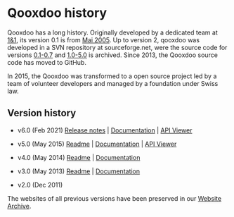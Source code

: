 # Qooxdoo history

Qooxdoo has a long history. Originally developed by a dedicated
team at [1&1](https://www.1und1.de/), its version 0.1 is from [Mai
2005](https://sourceforge.net/projects/qooxdoo/files/qooxdoo-legacy/0.1/).
Up to version 2, qooxdoo was developed in a SVN repository
at sourceforge.net, were the source code for versions
[0.1-0.7](https://sourceforge.net/projects/qooxdoo/files/qooxdoo-legacy/) and
[1.0-5.0](https://sourceforge.net/projects/qooxdoo/files/qooxdoo-current/)
is archived. Since 2013, the Qooxdoo source code has moved to GitHub.

In 2015, the Qooxdoo was transformed to a open source project led by a team of
volunteer developers and managed by a foundation under Swiss law. 

## Version history

- v6.0 (Feb 2021) [Release notes](/release-notes.md) 
  | [Documentation](https://qooxdoo.org/documentation/#/)
  | [API Viewer](https://qooxdoo.org/qxl.apiviewer)
  
- v5.0 (May 2015) [Readme](https://github.com/qooxdoo/qooxdoo/blob/branch_5_0_x/readme.rst) 
  | [Documentation](https://archive.qooxdoo.org/5.0)
  | [API Viewer](https://archive.qooxdoo.org/5.0.2/api/#qx)

- v4.0 (May 2014) [Readme](https://github.com/qooxdoo/qooxdoo/blob/branch_4_0_x/readme.rst) 
  | [Documentation](https://archive.qooxdoo.org/4.0)

- v3.0 (May 2013) [Readme](https://github.com/qooxdoo/qooxdoo/blob/branch_3_0_x/readme.rst) 
  | [Documentation](https://archive.qooxdoo.org/3.0)

- v2.0 (Dec 2011)

The websites of all previous versions have been preserved in our
[Website Archive](https://github.com/qooxdoo/website-archive).
